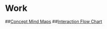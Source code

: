 # Work
##[Concept Mind Maps](https://github.com/compagnb/thesis/tree/master/work/mindmaps)
##[Interaction Flow Chart](https://github.com/compagnb/thesis/tree/master/work/flowchart)
